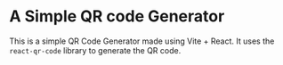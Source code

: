 # A Simple QR code Generator

This is a simple QR Code Generator made using Vite + React. It uses the `react-qr-code` library to generate the QR code.